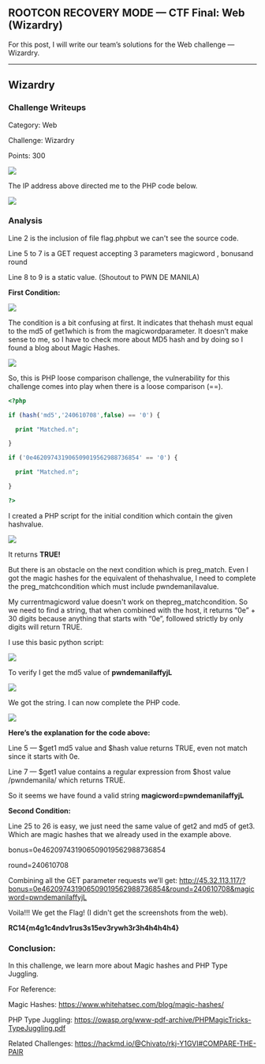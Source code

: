 ## ROOTCON RECOVERY MODE — CTF Final: Web (Wizardry)

For this post, I will write our team’s solutions for the Web challenge — Wizardry. 

------------------------------------------------------

## Wizardry
### Challenge Writeups

Category: Web

Challenge: Wizardry

Points: 300

![](1.png)

The IP address above directed me to the PHP code below.

![](2.png)

### Analysis

Line 2 is the inclusion of file flag.phpbut we can't see the source code.

Line 5 to 7 is a GET request accepting 3 parameters magicword , bonusand round

Line 8 to 9 is a static value. (Shoutout to PWN DE MANILA)

**First Condition:**

![](3.png)

The condition is a bit confusing at first. It indicates that thehash must equal to the md5 of get1which is from the magicwordparameter. It doesn’t make sense to me, so I have to check more about MD5 hash and by doing so I found a blog about Magic Hashes.

![](4.png)

So, this is PHP loose comparison challenge, the vulnerability for this challenge comes into play when there is a loose comparison (==).

```php
<?php

if (hash('md5','240610708',false) == '0') {

  print "Matched.n";

}

if ('0e462097431906509019562988736854' == '0') {

  print "Matched.n";

}

?>
```

I created a PHP script for the initial condition which contain the given hashvalue.

![](5.png)

It returns **TRUE!**

But there is an obstacle on the next condition which is preg_match. Even I got the magic hashes for the equivalent of thehashvalue, I need to complete the preg_matchcondition which must include pwndemanilavalue.

My currentmagicword value doesn't work on thepreg_matchcondition. So we need to find a string, that when combined with the host, it returns “0e” + 30 digits because anything that starts with “0e”, followed strictly by only digits will return TRUE.

I use this basic python script:

![](6.png)

To verify I get the md5 value of **pwndemanilaffyjL**

![](7.png)

We got the string. I can now complete the PHP code.

![](8.png)

**Here’s the explanation for the code above:**

Line 5 — $get1 md5 value and $hash value returns TRUE, even not match since it starts with 0e.

Line 7 — $get1 value contains a regular expression from $host value /pwndemanila/ which returns TRUE.

So it seems we have found a valid string **magicword=pwndemanilaffyjL**

**Second Condition:**

Line 25 to 26 is easy, we just need the same value of get2 and md5 of get3. Which are magic hashes that we already used in the example above.

bonus=0e462097431906509019562988736854

round=240610708

Combining all the GET parameter requests we’ll get: http://45.32.113.117/?bonus=0e462097431906509019562988736854&round=240610708&magicword=pwndemanilaffyjL

Voila!!! We get the Flag! (I didn't get the screenshots from the web).

**RC14{m4g1c4ndv1rus3s15ev3rywh3r3h4h4h4h4}**



### Conclusion:
In this challenge, we learn more about Magic hashes and PHP Type Juggling.

For Reference:

Magic Hashes: https://www.whitehatsec.com/blog/magic-hashes/

PHP Type Juggling: https://owasp.org/www-pdf-archive/PHPMagicTricks-TypeJuggling.pdf

Related Challenges: https://hackmd.io/@Chivato/rkj-Y1GVI#COMPARE-THE-PAIR
